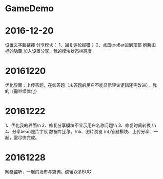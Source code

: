 # GameDemo
# 2016-12-20
设置文字超链接
分享模块：
1、回复评论报错；
2、点击tooBar回到顶部
刷新图标的隐藏
加入设置分享、我的模块状态栏高度
# 20161220
优化界面：上传答题，在线答题（未答题的用户不能显示评论逻辑还需改进）、我的（需继续优化）
# 20161222
1、优化我的界面\n 2、修复分享模块不显示用户名称问题\n 3、修复时间转换 \n 4、分享bean照片字段 数据库迁移。\n5、图片浏览
\n()答题模块、上传分享、一起，需尽快完成。
# 20161228
网络监听，一起的发布与查询。遗留众多BUG
